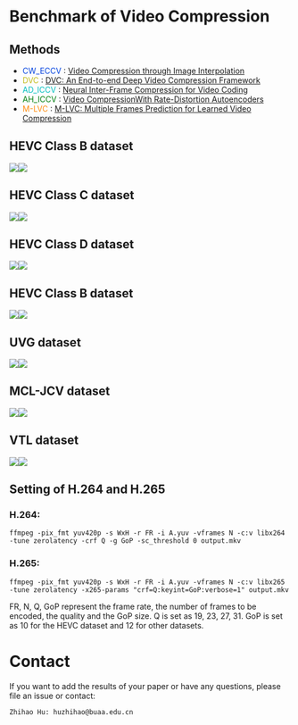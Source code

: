 # Benchmark of Video Compression


## Methods
- <font color="#0343df">CW_ECCV</font> : [Video Compression through Image Interpolation](https://arxiv.org/abs/1804.06919)
- <font color="#c2bd1c">DVC</font> : [DVC: An End-to-end Deep Video Compression Framework](https://arxiv.org/abs/1812.00101)
- <font color="#00bfbf">AD_ICCV</font> : [Neural Inter-Frame Compression for Video Coding](https://openaccess.thecvf.com/content_ICCV_2019/papers/Djelouah_Neural_Inter-Frame_Compression_for_Video_Coding_ICCV_2019_paper.pdf)
- <font color="#007f0f">AH_ICCV</font> : [Video CompressionWith Rate-Distortion Autoencoders](https://arxiv.org/abs/1908.05717v2)
- <font color="#ff8c0f">M-LVC</font> : [M-LVC: Multiple Frames Prediction for Learned Video Compression](https://arxiv.org/abs/2004.10290)

## HEVC Class B dataset
![](HEVCresults/HEVCClass_B_psnr.png)![](HEVCresults/HEVCClass_B_msssim.png)
## HEVC Class C dataset
![](HEVCresults/HEVCClass_C_psnr.png)![](HEVCresults/HEVCClass_C_msssim.png)
## HEVC Class D dataset
![](HEVCresults/HEVCClass_D_psnr.png)![](HEVCresults/HEVCClass_D_msssim.png)
## HEVC Class B dataset
![](HEVCresults/HEVCClass_E_psnr.png)![](HEVCresults/HEVCClass_E_msssim.png)
## UVG dataset
![](UVGresults/UVG_psnr.png)![](UVGresults/UVG_msssim.png)
## MCL-JCV dataset
![](MCLresults/MCL_psnr.png)![](MCLresults/MCL_msssim.png)
## VTL dataset
![](VTLresults/VTL_psnr.png)![](VTLresults/VTL_msssim.png)


## Setting of H.264 and H.265

### H.264:
```
ffmpeg -pix_fmt yuv420p -s WxH -r FR -i A.yuv -vframes N -c:v libx264 -tune zerolatency -crf Q -g GoP -sc_threshold 0 output.mkv
```

### H.265:

```
ffmpeg -pix_fmt yuv420p -s WxH -r FR -i A.yuv -vframes N -c:v libx265 -tune zerolatency -x265-params "crf=Q:keyint=GoP:verbose=1" output.mkv
```


FR, N, Q, GoP represent the frame rate, the number of frames to be encoded, the quality and the GoP size. Q is set as 19, 23, 27, 31. GoP is set as 10 for the HEVC dataset and 12 for other datasets.

# Contact

If you want to add the results of your paper or have any questions, please file an issue or contact:

    Zhihao Hu: huzhihao@buaa.edu.cn